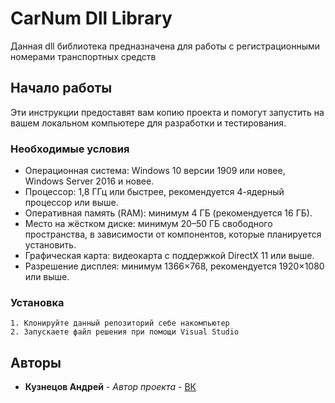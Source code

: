 # CarNum Dll Library

Данная dll библиотека предназначена для работы с регистрационными номерами транспортных средств

## Начало работы

Эти инструкции предоставят вам копию проекта и помогут запустить на вашем локальном компьютере для разработки и тестирования.

### Необходимые условия

- Операционная система: Windows 10 версии 1909 или новее, Windows Server 2016 и новее. 
- Процессор: 1,8 ГГц или быстрее, рекомендуется 4-ядерный процессор или выше. 
- Оперативная память (RAM): минимум 4 ГБ (рекомендуется 16 ГБ). 
- Место на жёстком диске: минимум 20–50 ГБ свободного пространства, в зависимости от компонентов, которые планируется установить. 
- Графическая карта: видеокарта с поддержкой DirectX 11 или выше. 
- Разрешение дисплея: минимум 1366×768, рекомендуется 1920×1080 или выше. 

### Установка


```
1. Клонируйте данный репозиторий себе накомпьютер
2. Запускаете файл решения при помощи Visual Studio
```

## Авторы

* **Кузнецов Андрей** - *Автор проекта* - [ВК]([https://github.com/PurpleBooth](https://vk.com/prosto_andreich))
